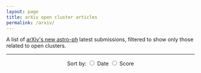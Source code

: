 ```yaml
---
layout: page
title: arXiv open cluster articles
permalink: /arxiv/
---
```


A list of [arXiv's new astro-ph](https://arxiv.org/list/astro-ph/new) latest submissions, filtered to show only those
related to open clusters.

---

<html lang="en">
  <body>
    <center>
    <div id="arxivsort"> Sort by:
      <label><input type="radio" name="sort" value="updated" /> Date</label>
      <label><input type="radio" name="sort" value="score" /> Score</label>
    </div>
    </center>
    <br>
    <!-- Load articles -->
    <script defer src="{{ site.baseurl }}/scripts/parse-arxiv.js"></script>
  </body>
</html>
